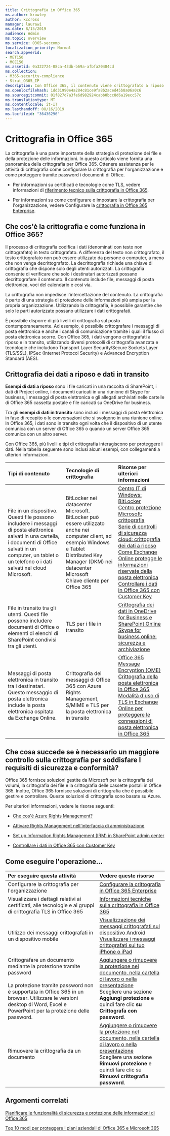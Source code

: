 ```yaml
---
title: Crittografia in Office 365
ms.author: krowley
author: kccross
manager: laurawi
ms.date: 8/15/2019
audience: Admin
ms.topic: overview
ms.service: O365-seccomp
localization_priority: Normal
search.appverid:
- MET150
- MOE150
ms.assetid: 0a322724-08ca-43db-b69a-afbfa20484cd
ms.collection:
- M365-security-compliance
- Strat_O365_IP
description: Con Office 365, il contenuto viene crittografato a riposo e in transito con la crittografia, i protocolli e le tecnologie più forti disponibili. Ottenere una panoramica della crittografia in Office 365.
ms.openlocfilehash: 1dd31990e4a284c81ce9fa8b2aced45b8a06a0c6
ms.sourcegitcommit: 01f827d7a3fe6d982924cabb0bcc8d6a19ecc57c
ms.translationtype: MT
ms.contentlocale: it-IT
ms.lasthandoff: 08/16/2019
ms.locfileid: "36436296"
---
```

# <a name="encryption-in-office-365"></a>Crittografia in Office 365

La crittografia è una parte importante della strategia di protezione dei file e della protezione delle informazioni. In questo articolo viene fornita una panoramica della crittografia per Office 365. Ottenere assistenza per le attività di crittografia come configurare la crittografia per l'organizzazione e come proteggere tramite password i documenti di Office.
  
- Per informazioni su certificati e tecnologie come TLS, vedere informazioni di [riferimento tecnico sulla crittografia in Office 365](technical-reference-details-about-encryption.md).

- Per informazioni su come configurare o impostare la crittografia per l'organizzazione, vedere Configurare la [crittografia in Office 365 Enterprise](set-up-encryption.md).

## <a name="what-is-encryption-and-how-does-it-work-in-office-365"></a>Che cos'è la crittografia e come funziona in Office 365?

Il processo di crittografia codifica i dati (denominati con testo non crittografato) in testo crittografato. A differenza del testo non crittografato, il testo crittografato non può essere utilizzato da persone o computer, a meno che non venga decrittografato. La decrittografia richiede una chiave di crittografia che dispone solo degli utenti autorizzati. La crittografia consente di verificare che solo i destinatari autorizzati possano decrittografare il contenuto. Il contenuto include file, messaggi di posta elettronica, voci del calendario e così via.
  
La crittografia non impedisce l'intercettazione del contenuto. La crittografia è parte di una strategia di protezione delle informazioni più ampia per la propria organizzazione. Utilizzando la crittografia, è possibile garantire che solo le parti autorizzate possano utilizzare i dati crittografati.
  
È possibile disporre di più livelli di crittografia sul posto contemporaneamente. Ad esempio, è possibile crittografare i messaggi di posta elettronica e anche i canali di comunicazione tramite i quali il flusso di posta elettronica scorre. Con Office 365, i dati vengono crittografati a riposo e in transito, utilizzando diversi protocolli di crittografia avanzata e tecnologie che includono Transport Layer Security/Secure Sockets Layer (TLS/SSL), IPSec (Internet Protocol Security) e Advanced Encryption Standard (AES).
  
## <a name="encryption-for-data-at-rest-and-data-in-transit"></a>Crittografia dei dati a riposo e dati in transito

 **Esempi di dati a riposo** sono i file caricati in una raccolta di SharePoint, i dati di Project online, i documenti caricati in una riunione di Skype for business, i messaggi di posta elettronica e gli allegati archiviati nelle cartelle di Office 365 cassetta postale e file caricati su OneDrive for business.
  
 Tra gli **esempi di dati in transito** sono inclusi i messaggi di posta elettronica in fase di recapito o le conversazioni che si svolgono in una riunione online. In Office 365, i dati sono in transito ogni volta che il dispositivo di un utente comunica con un server di Office 365 o quando un server Office 365 comunica con un altro server.
  
Con Office 365, più livelli e tipi di crittografia interagiscono per proteggere i dati. Nella tabella seguente sono inclusi alcuni esempi, con collegamenti a ulteriori informazioni.
  
|**Tipi di contenuto**|**Tecnologie di crittografia**|**Risorse per ulteriori informazioni**|
|:-----|:-----|:-----|
|File in un dispositivo. Questi file possono includere i messaggi di posta elettronica salvati in una cartella, i documenti di Office salvati in un computer, un tablet o un telefono o i dati salvati nel cloud Microsoft.  <br/> |BitLocker nei datacenter Microsoft. BitLocker può essere utilizzato anche nei computer client, ad esempio Windows e Tablet  <br/> Distributed Key Manager (DKM) nei datacenter Microsoft  <br/> Chiave cliente per Office 365  <br/> |[Centro IT di Windows: BitLocker](https://docs.microsoft.com/windows/device-security/bitlocker/bitlocker-overview) <br/> [Centro protezione Microsoft: crittografia](https://www.microsoft.com/en-us/TrustCenter/Security/Encryption) <br/> [Serie di controlli di sicurezza cloud: crittografia dei dati a riposo](https://blogs.microsoft.com/microsoftsecure/2015/09/10/cloud-security-controls-series-encrypting-data-at-rest) <br/> [Come Exchange Online protegge le informazioni riservate della posta elettronica](exchange-online-secures-email-secrets.md) <br/> [Controllare i dati in Office 365 con Customer Key](controlling-your-data-using-customer-key.md) <br/> |
|File in transito tra gli utenti. Questi file possono includere documenti di Office o elementi di elenchi di SharePoint condivisi tra gli utenti.  <br/> |TLS per i file in transito  <br/> |[Crittografia dei dati in OneDrive for Business e SharePoint Online](data-encryption-in-odb-and-spo.md) <br/> [Skype for business online: sicurezza e archiviazione](https://technet.microsoft.com/library/skype-for-business-online-security-and-archiving.aspx) <br/> |
|Messaggi di posta elettronica in transito tra i destinatari. Questo messaggio di posta elettronica include la posta elettronica ospitata da Exchange Online.  <br/> |Crittografia dei messaggi di Office 365 con Azure Rights Management, S/MIME e TLS per la posta elettronica in transito  <br/> |[Office 365 Message Encryption (OME)](ome.md) <br/> [Crittografia della posta elettronica in Office 365](email-encryption.md) <br/> [Modalità d'uso di TLS in Exchange Online per proteggere le connessioni di posta elettronica in Office 365](exchange-online-uses-tls-to-secure-email-connections.md) <br/> |

## <a name="what-if-i-need-more-control-over-encryption-to-meet-security-and-compliance-requirements"></a>Che cosa succede se è necessario un maggiore controllo sulla crittografia per soddisfare I requisiti di sicurezza e conformità?

Office 365 fornisce soluzioni gestite da Microsoft per la crittografia dei volumi, la crittografia dei file e la crittografia delle cassette postali in Office 365. Inoltre, Office 365 fornisce soluzioni di crittografia che è possibile gestire e controllare. Queste soluzioni di crittografia sono basate su Azure.
  
Per ulteriori informazioni, vedere le risorse seguenti:
  
- [Che cos'è Azure Rights Management?](https://docs.microsoft.com/information-protection/understand-explore/what-is-azure-rms)

- [Attivare Rights Management nell'interfaccia di amministrazione](https://support.office.com/article/5b6d3ac7-b1ac-428e-b03e-50e882f85a6e)

- [Set up Information Rights Management (IRM) in SharePoint admin center](set-up-irm-in-sp-admin-center.md)

- [Controllare i dati in Office 365 con Customer Key](controlling-your-data-using-customer-key.md)

## <a name="how-do-i"></a>Come eseguire l'operazione...

|**Per eseguire questa attività**|**Vedere queste risorse**|
|:-----|:-----|
|Configurare la crittografia per l'organizzazione  <br/> |[Configurare la crittografia in Office 365 Enterprise](set-up-encryption.md) <br/> |
|Visualizzare i dettagli relativi ai certificati, alle tecnologie e ai gruppi di crittografia TLS in Office 365  <br/> |[Informazioni tecniche sulla crittografia in Office 365](technical-reference-details-about-encryption.md) <br/> |
|Utilizzo dei messaggi crittografati in un dispositivo mobile  <br/> |[Visualizzazione dei messaggi crittografati sul dispositivo Android](https://support.office.com/article/83d60f17-2305-407a-a762-7d518401fdeb) <br/> [Visualizzare i messaggi crittografati sul tuo iPhone o iPad](https://support.office.com/article/4d631321-0d26-4bcc-a483-d294dd0b1caf) <br/> |
|Crittografare un documento mediante la protezione tramite password  <br/><br/>  La protezione tramite password non è supportata in Office 365 in un browser. Utilizzare le versioni desktop di Word, Excel e PowerPoint per la protezione delle password. |[Aggiungere o rimuovere la protezione nel documento, nella cartella di lavoro o nella presentazione](https://support.office.com/article/05084cc3-300d-4c1a-8416-38d3e37d6826) <br/> Scegliere una sezione **Aggiungi protezione** e quindi fare clic **su Crittografa con password**.  |
|Rimuovere la crittografia da un documento  <br/> |[Aggiungere o rimuovere la protezione nel documento, nella cartella di lavoro o nella presentazione](https://support.office.com/article/05084cc3-300d-4c1a-8416-38d3e37d6826) <br/> Scegliere una sezione **Rimuovi protezione** e quindi fare clic su **Rimuovi crittografia password**.  |

## <a name="related-topics"></a>Argomenti correlati

[Pianificare le funzionalità di sicurezza e protezione delle informazioni di Office 365](plan-for-security-and-compliance.md)

[Top 10 modi per proteggere i piani aziendali di Office 365 e Microsoft 365](https://docs.microsoft.com/office365/admin/security-and-compliance/secure-your-business-data?view=o365-worldwide)
